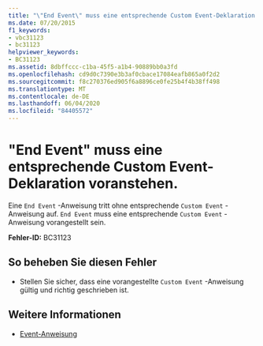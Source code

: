 ```yaml
---
title: "\"End Event\" muss eine entsprechende Custom Event-Deklaration voranstehen."
ms.date: 07/20/2015
f1_keywords:
- vbc31123
- bc31123
helpviewer_keywords:
- BC31123
ms.assetid: 8dbffccc-c1ba-45f5-a1b4-90889bb0a3fd
ms.openlocfilehash: cd9d0c7390e3b3af0cbace17084eafb865a0f2d2
ms.sourcegitcommit: f8c270376ed905f6a8896ce0fe25b4f4b38ff498
ms.translationtype: MT
ms.contentlocale: de-DE
ms.lasthandoff: 06/04/2020
ms.locfileid: "84405572"
---
```

# <a name="end-event-must-be-preceded-by-a-matching-custom-event"></a>"End Event" muss eine entsprechende Custom Event-Deklaration voranstehen.
Eine `End Event` -Anweisung tritt ohne entsprechende `Custom Event` -Anweisung auf. `End Event` muss eine entsprechende `Custom Event` -Anweisung vorangestellt sein.  
  
 **Fehler-ID:** BC31123  
  
## <a name="to-correct-this-error"></a>So beheben Sie diesen Fehler  
  
- Stellen Sie sicher, dass eine vorangestellte `Custom Event` -Anweisung gültig und richtig geschrieben ist.  
  
## <a name="see-also"></a>Weitere Informationen

- [Event-Anweisung](../language-reference/statements/event-statement.md)

